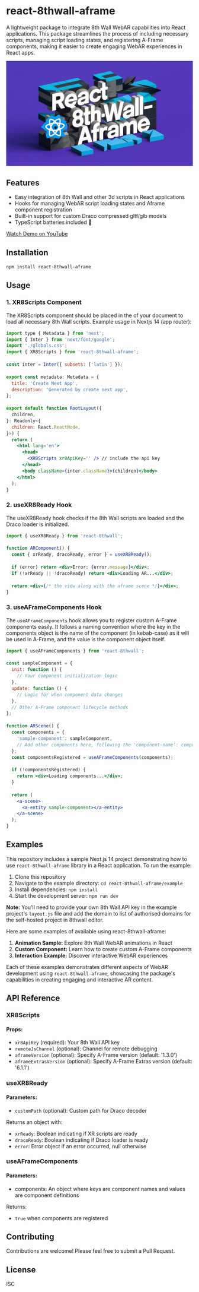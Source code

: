 # react-8thwall-aframe

A lightweight package to integrate 8th Wall WebAR capabilities into React applications. This package streamlines the process of including necessary scripts, managing script loading states, and registering A-Frame components, making it easier to create engaging WebAR experiences in React apps.

[![react-8thwall-aframe Demo](./assets/poster.jpg)](https://youtube.com/shorts/sXDya3YJcFs?feature=share 'react-8thwall-aframe Demo')

## Features

- Easy integration of 8th Wall and other 3d scripts in React applications
- Hooks for managing WebAR script loading states and Aframe component registration
- Built-in support for custom Draco compressed gltf/glb models
- TypeScript batteries included 🔋

[Watch Demo on YouTube](https://youtube.com/shorts/sXDya3YJcFs?feature=share)

## Installation

```sh
npm install react-8thwall-aframe
```

## Usage

### 1. XR8Scripts Component

The XR8Scripts component should be placed in the <head> of your document to load all necessary 8th Wall scripts. Example usage in Nextjs 14 (app router):

```jsx
import type { Metadata } from 'next';
import { Inter } from 'next/font/google';
import './globals.css';
import { XR8Scripts } from 'react-8thwall-aframe';

const inter = Inter({ subsets: ['latin'] });

export const metadata: Metadata = {
  title: 'Create Next App',
  description: 'Generated by create next app',
};

export default function RootLayout({
  children,
}: Readonly<{
  children: React.ReactNode,
}>) {
  return (
    <html lang='en'>
      <head>
        <XR8Scripts xr8ApiKey='' /> // include the api key
      </head>
      <body className={inter.className}>{children}</body>
    </html>
  );
}
```

### 2. useXR8Ready Hook

The useXR8Ready hook checks if the 8th Wall scripts are loaded and the Draco loader is initialized.

```jsx
import { useXR8Ready } from 'react-8thwall';

function ARComponent() {
  const { xrReady, dracoReady, error } = useXR8Ready();

  if (error) return <div>Error: {error.message}</div>;
  if (!xrReady || !dracoReady) return <div>Loading AR...</div>;

  return <div>{/* the view along with the aframe scene */}</div>;
}
```

### 3. useAFrameComponents Hook

The `useAFrameComponents` hook allows you to register custom A-Frame components easily. It follows a naming convention where the key in the components object is the name of the component (in kebab-case) as it will be used in A-Frame, and the value is the component object itself.

```jsx
import { useAFrameComponents } from 'react-8thwall';

const sampleComponent = {
  init: function () {
    // Your component initialization logic
  },
  update: function () {
    // Logic for when component data changes
  },
  // Other A-Frame component lifecycle methods
};

function ARScene() {
  const components = {
    'sample-component': sampleComponent,
    // Add other components here, following the 'component-name': componentObject pattern
  };
  const componentsRegistered = useAFrameComponents(components);

  if (!componentsRegistered) {
    return <div>Loading components...</div>;
  }

  return (
    <a-scene>
      <a-entity sample-component></a-entity>
    </a-scene>
  );
}
```

## Examples

This repository includes a sample Next.js 14 project demonstrating how to use `react-8thwall-aframe` library in a React application. To run the example:

1. Clone this repository
2. Navigate to the example directory: `cd react-8thwall-aframe/example`
3. Install dependencies: `npm install`
4. Start the development server: `npm run dev`

**Note:** You'll need to provide your own 8th Wall API key in the example project's `layout.js` file and add the domain to list of authorised domains for the self-hosted project in 8thwall editor.

Here are some examples of available using react-8thwall-aframe:

1. **Animation Sample:** Explore 8th Wall WebAR animations in React
2. **Custom Component:** Learn how to create custom A-Frame components
3. **Interaction Example:** Discover interactive WebAR experiences

Each of these examples demonstrates different aspects of WebAR development using `react-8thwall-aframe`, showcasing the package's capabilities in creating engaging and interactive AR content.

## API Reference

### XR8Scripts

#### Props:

- `xr8ApiKey` (required): Your 8th Wall API key
- `remoteJsChannel` (optional): Channel for remote debugging
- `aframeVersion` (optional): Specify A-Frame version (default: '1.3.0')
- `aframeExtrasVersion` (optional): Specify A-Frame Extras version (default: '6.1.1')

### useXR8Ready

#### Parameters:

- `customPath` (optional): Custom path for Draco decoder

Returns an object with:

- `xrReady`: Boolean indicating if XR scripts are ready
- `dracoReady`: Boolean indicating if Draco loader is ready
- `error`: Error object if an error occurred, null otherwise

### useAFrameComponents

#### Parameters:

- components: An object where keys are component names and values are component definitions

Returns:

- `true` when components are registered

## Contributing

Contributions are welcome! Please feel free to submit a Pull Request.

## License

ISC
